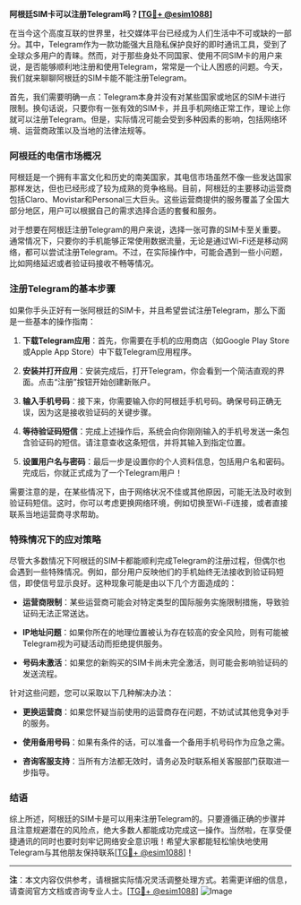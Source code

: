 **阿根廷SIM卡可以注册Telegram吗？[[TG💪+ @esim1088](https://t.me/s/esim1088)]**

在当今这个高度互联的世界里，社交媒体平台已经成为人们生活中不可或缺的一部分。其中，Telegram作为一款功能强大且隐私保护良好的即时通讯工具，受到了全球众多用户的青睐。然而，对于那些身处不同国家、使用不同SIM卡的用户来说，是否能够顺利地注册和使用Telegram，常常是一个让人困惑的问题。今天，我们就来聊聊阿根廷的SIM卡能不能注册Telegram。

首先，我们需要明确一点：Telegram本身并没有对某些国家或地区的SIM卡进行限制。换句话说，只要你有一张有效的SIM卡，并且手机网络正常工作，理论上你就可以注册Telegram。但是，实际情况可能会受到多种因素的影响，包括网络环境、运营商政策以及当地的法律法规等。

### 阿根廷的电信市场概况

阿根廷是一个拥有丰富文化和历史的南美国家，其电信市场虽然不像一些发达国家那样发达，但也已经形成了较为成熟的竞争格局。目前，阿根廷的主要移动运营商包括Claro、Movistar和Personal三大巨头。这些运营商提供的服务覆盖了全国大部分地区，用户可以根据自己的需求选择合适的套餐和服务。

对于想要在阿根廷注册Telegram的用户来说，选择一张可靠的SIM卡至关重要。通常情况下，只要你的手机能够正常使用数据流量，无论是通过Wi-Fi还是移动网络，都可以尝试注册Telegram。不过，在实际操作中，可能会遇到一些小问题，比如网络延迟或者验证码接收不畅等情况。

### 注册Telegram的基本步骤

如果你手头正好有一张阿根廷的SIM卡，并且希望尝试注册Telegram，那么下面是一些基本的操作指南：

1. **下载Telegram应用**：首先，你需要在手机的应用商店（如Google Play Store或Apple App Store）中下载Telegram应用程序。
   
2. **安装并打开应用**：安装完成后，打开Telegram，你会看到一个简洁直观的界面。点击“注册”按钮开始创建新账户。

3. **输入手机号码**：接下来，你需要输入你的阿根廷手机号码。确保号码正确无误，因为这是接收验证码的关键步骤。

4. **等待验证码短信**：完成上述操作后，系统会向你刚刚输入的手机号发送一条包含验证码的短信。请注意查收这条短信，并将其输入到指定位置。

5. **设置用户名与密码**：最后一步是设置你的个人资料信息，包括用户名和密码。完成后，你就正式成为了一个Telegram用户！

需要注意的是，在某些情况下，由于网络状况不佳或其他原因，可能无法及时收到验证码短信。这时，你可以考虑更换网络环境，例如切换至Wi-Fi连接，或者直接联系当地运营商寻求帮助。

### 特殊情况下的应对策略

尽管大多数情况下阿根廷的SIM卡都能顺利完成Telegram的注册过程，但偶尔也会遇到一些特殊情况。例如，部分用户反映他们的手机始终无法接收到验证码短信，即使信号显示良好。这种现象可能是由以下几个方面造成的：

- **运营商限制**：某些运营商可能会对特定类型的国际服务实施限制措施，导致验证码无法正常送达。
  
- **IP地址问题**：如果你所在的地理位置被认为存在较高的安全风险，则有可能被Telegram视为可疑活动而拒绝提供服务。

- **号码未激活**：如果您的新购买的SIM卡尚未完全激活，则可能会影响验证码的发送流程。

针对这些问题，您可以采取以下几种解决办法：

- **更换运营商**：如果您怀疑当前使用的运营商存在问题，不妨试试其他竞争对手的服务。
  
- **使用备用号码**：如果有条件的话，可以准备一个备用手机号码作为应急之需。
  
- **咨询客服支持**：当所有方法都无效时，请务必及时联系相关客服部门获取进一步指导。

### 结语

综上所述，阿根廷的SIM卡是可以用来注册Telegram的。只要遵循正确的步骤并且注意规避潜在的风险点，绝大多数人都能成功完成这一操作。当然啦，在享受便捷通讯的同时也要时刻牢记网络安全意识哦！希望大家都能轻松愉快地使用Telegram与其他朋友保持联系[[TG💪+ @esim1088](https://t.me/s/esim1088)]！

---

**注**：本文内容仅供参考，请根据实际情况灵活调整处理方式。若需更详细的信息，请查阅官方文档或咨询专业人士。[[TG💪+ @esim1088](https://t.me/s/esim1088)] ![Image](https://i.postimg.cc/4NQfJmqS/Snipaste-2025-05-13-00-14-12.png)